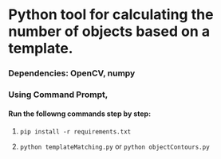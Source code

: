 # Python tool for calculating the number of objects based on a template.
### Dependencies: OpenCV,  numpy
### Using Command Prompt,
#### Run the followng commands step by step:
 1. `pip install -r requirements.txt`

 2. `python templateMatching.py` or `python objectContours.py`
